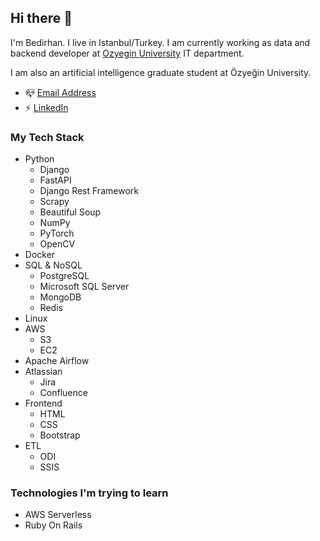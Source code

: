 ## Hi there 👋

I'm Bedirhan. I live in Istanbul/Turkey. I am currently working as data and backend developer at [Ozyegin University](https://www.ozyegin.edu.tr/en) IT department.

I am also an artificial intelligence graduate student at Özyeğin University.

- 📪 [Email Address](mailto:bedirhannsahin@gmail.com)
- ⚡️ [LinkedIn](https://www.linkedin.com/in/bedirhan-sahin/)

### My Tech Stack
- Python
  - Django
  - FastAPI
  - Django Rest Framework
  - Scrapy
  - Beautiful Soup
  - NumPy
  - PyTorch
  - OpenCV
- Docker
- SQL & NoSQL
  - PostgreSQL
  - Microsoft SQL Server
  - MongoDB
  - Redis
- Linux
- AWS
  - S3
  - EC2
- Apache Airflow
- Atlassian
  - Jira
  - Confluence
- Frontend
  - HTML
  - CSS
  - Bootstrap
- ETL
  - ODI
  - SSIS

### Technologies I'm trying to learn
- AWS Serverless
- Ruby On Rails
